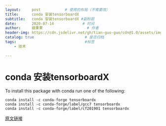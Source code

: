 ```yaml
---
layout:     post           # 使用的布局（不需要改）
title:      conda 安装tensorboardX
subtitle:   conda 安装tensorboardX #副标题
date:       2020-07-14             # 时间
author:     甜果果                    # 作者
header-img: https://cdn.jsdelivr.net/gh/tian-guo-guo/cdn@1.0/assets/img/post-bg-debug.png    #背景图片
catalog: true                       # 是否归档
tags:                               #标签
    - 技术
 
---
```


# conda 安装tensorboardX

To install this package with conda run one of the following:

```
conda install -c conda-forge tensorboardx 
conda install -c conda-forge/label/gcc7 tensorboardx 
conda install -c conda-forge/label/cf201901 tensorboardx 
```



[原文链接](https://blog.csdn.net/y1556368418/article/details/89177720)